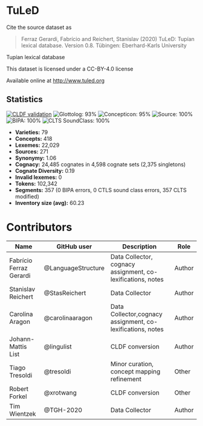 # TuLeD

Cite the source dataset as

> Ferraz Gerardi, Fabrício and Reichert, Stanislav (2020) TuLeD: Tupían lexical database. Version 0.8. Tübingen: Eberhard-Karls University


Tupían lexical database

This dataset is licensed under a CC-BY-4.0 license

Available online at http://www.tuled.org

## Statistics


[![CLDF validation](https://github.com/tupian-language-resources/tuled/workflows/CLDF-validation/badge.svg)](https://github.com/tupian-language-resources/tuled/actions?query=workflow%3ACLDF-validation)
![Glottolog: 93%](https://img.shields.io/badge/Glottolog-93%25-green.svg "Glottolog: 93%")
![Concepticon: 95%](https://img.shields.io/badge/Concepticon-95%25-green.svg "Concepticon: 95%")
![Source: 100%](https://img.shields.io/badge/Source-100%25-brightgreen.svg "Source: 100%")
![BIPA: 100%](https://img.shields.io/badge/BIPA-100%25-brightgreen.svg "BIPA: 100%")
![CLTS SoundClass: 100%](https://img.shields.io/badge/CLTS%20SoundClass-100%25-brightgreen.svg "CLTS SoundClass: 100%")

- **Varieties:** 79
- **Concepts:** 418
- **Lexemes:** 22,029
- **Sources:** 271
- **Synonymy:** 1.06
- **Cognacy:** 24,485 cognates in 4,598 cognate sets (2,375 singletons)
- **Cognate Diversity:** 0.19
- **Invalid lexemes:** 0
- **Tokens:** 102,342
- **Segments:** 357 (0 BIPA errors, 0 CTLS sound class errors, 357 CLTS modified)
- **Inventory size (avg):** 60.23

# Contributors

Name | GitHub user | Description | Role
--- | --- | --- | ---
Fabrício Ferraz Gerardi | @LanguageStructure | Data Collector, cognacy assignment, co-lexifications, notes | Author
Stanislav Reichert |@StasReichert | Data Collector | Author
Carolina Aragon | @carolinaaragon | Data Collector,cognacy assignment, co-lexifications, notes | Author
Johann-Mattis List | @lingulist | CLDF conversion | Author
Tiago Tresoldi | @tresoldi | Minor curation, concept mapping refinement | Other
Robert Forkel | @xrotwang | CLDF conversion | Other
Tim Wientzek | @TGH-2020 | Data Collector | Author




